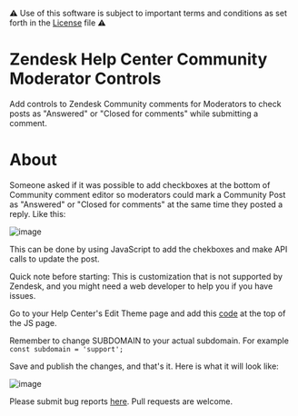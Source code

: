 ⚠️ Use of this software is subject to important terms and conditions as set forth in the [License](https://aculligan.github.io/license) file ⚠️

# Zendesk Help Center Community Moderator Controls

Add controls to Zendesk Community comments for Moderators to check posts as "Answered" or "Closed for comments" while submitting a comment.

# About

Someone asked if it was possible to add checkboxes at the bottom of Community comment editor so moderators could mark a Community Post as "Answered" or "Closed for comments" at the same time they posted a reply. Like this:

![image](https://support.zendesk.com/hc/user_images/qfOi7IsThje9k325lBgrMg.png)

This can be done by using JavaScript to add the chekboxes and make API calls to update the post.

Quick note before starting: This is customization that is not supported by Zendesk, and you might need a web developer to help you if you have issues.

Go to your Help Center's Edit Theme page and add this [code](/script.js) at the top of the JS page.

Remember to change SUBDOMAIN to your actual subdomain. For example ```const subdomain = 'support';```

Save and publish the changes, and that's it. Here is what it will look like:

![image](https://support.zendesk.com/hc/user_images/9jZXkE-bmpUvggJaDLlhgg.gif)

Please submit bug reports [here](https://github.com/aculligan/Zendesk_Help_Center_Community_Moderator_Controls/issues). Pull requests are welcome.
